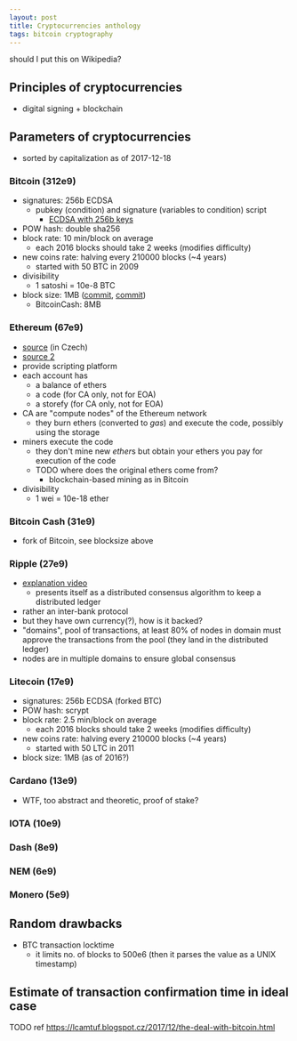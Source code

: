 ```yaml
---
layout: post
title: Cryptocurrencies anthology
tags: bitcoin cryptography
---
```


should I put this on Wikipedia?

## Principles of cryptocurrencies

  * digital signing + blockchain

## Parameters of cryptocurrencies

  * sorted by capitalization as of 2017-12-18

### Bitcoin (312e9)

  * signatures: 256b ECDSA
    * pubkey (condition) and signature (variables to condition) script
      * [ECDSA with 256b keys](https://bitcoin.org/en/developer-guide#transactions)
  * POW hash: double sha256
  * block rate: 10 min/block on average
    * each 2016 blocks should take 2 weeks (modifies difficulty)
  * new coins rate: halving every 210000 blocks (~4 years)
    * started with 50 BTC in 2009
  * divisibility
    * 1 satoshi = 10e-8 BTC
  * block size: 1MB ([commit](https://github.com/bitcoin/bitcoin/commit/a30b56ebe76ffff9f9cc8a6667186179413c6349),
        [commit](https://github.com/bitcoin/bitcoin/commit/172f006020965ae8763a0610845c051ed1e3b522))
    * BitcoinCash: 8MB

### Ethereum (67e9)

  * [source](http://www.abclinuxu.cz/blog/bystroushaak/2014/9/ethereum) (in Czech)
  * [source 2](https://github.com/ethereum/wiki/wiki/White-Paper)
  * provide scripting platform
  * each account has
    * a balance of ethers
    * a code (for CA only, not for EOA)
    * a storefy (for CA only, not for EOA)
  * CA are "compute nodes" of the Ethereum network
    * they burn ethers (converted to *gas*) and execute the code, possibly
      using the storage
  * miners execute the code
    * they don't mine new *ether*s but obtain your ethers you pay for execution
      of the code
    * TODO where does the original ethers come from?
      * blockchain-based mining as in Bitcoin
  * divisibility
    * 1 wei = 10e-18 ether

### Bitcoin Cash (31e9)

  * fork of Bitcoin, see blocksize above

### Ripple (27e9)

  * [explanation video](https://www.youtube.com/watch?v=pj1QVb1vlC0)
    * presents itself as a distributed consensus algorithm to keep a
      distributed ledger
  * rather an inter-bank protocol
  * but they have own currency(?), how is it backed?
  * "domains", pool of transactions, at least 80% of nodes in domain must approve the transactions from the pool (they land in the distributed ledger)
  * nodes are in multiple domains to ensure global consensus

### Litecoin (17e9)

  * signatures: 256b ECDSA (forked BTC)
  * POW hash: scrypt
  * block rate: 2.5 min/block on average
    * each 2016 blocks should take 2 weeks (modifies difficulty)
  * new coins rate: halving every 210000 blocks (~4 years)
    * started with 50 LTC in 2011
  * block size: 1MB (as of 2016?)

### Cardano (13e9)
  * WTF, too abstract and theoretic, proof of stake?

### IOTA (10e9)

### Dash (8e9)

### NEM (6e9)

### Monero (5e9)

## Random drawbacks

  * BTC transaction locktime
    * it limits no. of blocks to 500e6 (then it parses the value as a UNIX timestamp)

## Estimate of transaction confirmation time in ideal case

TODO ref https://lcamtuf.blogspot.cz/2017/12/the-deal-with-bitcoin.html
